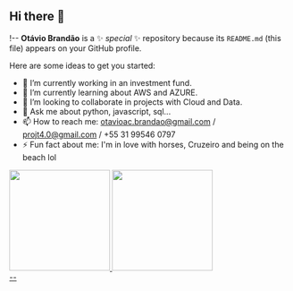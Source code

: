 ## Hi there 👋

!--
**Otávio Brandão** is a ✨ _special_ ✨ repository because its `README.md` (this file) appears on your GitHub profile.

Here are some ideas to get you started:

- 🔭 I’m currently working in an investment fund.
- 🌱 I’m currently learning  about AWS and AZURE.
- 👯 I’m looking to collaborate in projects with Cloud and Data.
- 💬 Ask me about python, javascript, sql...
- 📫 How to reach me: otavioac.brandao@gmail.com  / projt4.0@gmail.com  / +55 31 99546 0797
- ⚡ Fun fact about me: I'm in love with horses, Cruzeiro and being on the beach lol


<div>
<a href="https://github.com/seu-usuário-aqui">
<img height="180em" src="https://github-readme-stats.vercel.app/api/top-langs/?username=Projt40&layout=compact&langs_count=7&theme=dracula"/>
<img height="180em" src="https://github-readme-stats.vercel.app/api?username=Projt40-aqui&show_icons=true&theme=dracula&include_all_commits=true&count_private=true"/>
</div>
--
